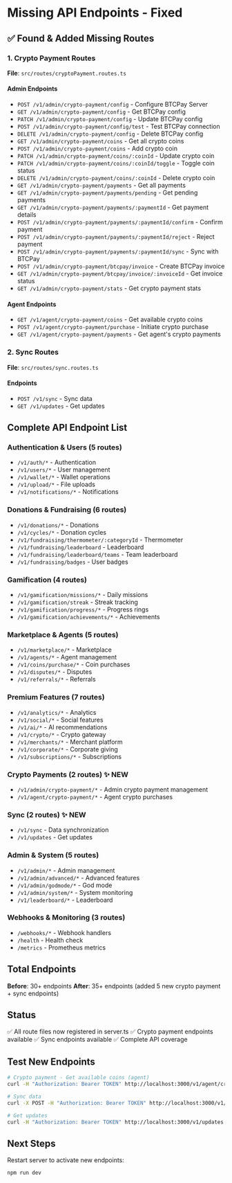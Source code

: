 # Missing API Endpoints - Fixed

## ✅ Found & Added Missing Routes

### 1. Crypto Payment Routes
**File**: `src/routes/cryptoPayment.routes.ts`

#### Admin Endpoints
- `POST /v1/admin/crypto-payment/config` - Configure BTCPay Server
- `GET /v1/admin/crypto-payment/config` - Get BTCPay config
- `PATCH /v1/admin/crypto-payment/config` - Update BTCPay config
- `POST /v1/admin/crypto-payment/config/test` - Test BTCPay connection
- `DELETE /v1/admin/crypto-payment/config` - Delete BTCPay config
- `GET /v1/admin/crypto-payment/coins` - Get all crypto coins
- `POST /v1/admin/crypto-payment/coins` - Add crypto coin
- `PATCH /v1/admin/crypto-payment/coins/:coinId` - Update crypto coin
- `PATCH /v1/admin/crypto-payment/coins/:coinId/toggle` - Toggle coin status
- `DELETE /v1/admin/crypto-payment/coins/:coinId` - Delete crypto coin
- `GET /v1/admin/crypto-payment/payments` - Get all payments
- `GET /v1/admin/crypto-payment/payments/pending` - Get pending payments
- `GET /v1/admin/crypto-payment/payments/:paymentId` - Get payment details
- `POST /v1/admin/crypto-payment/payments/:paymentId/confirm` - Confirm payment
- `POST /v1/admin/crypto-payment/payments/:paymentId/reject` - Reject payment
- `POST /v1/admin/crypto-payment/payments/:paymentId/sync` - Sync with BTCPay
- `POST /v1/admin/crypto-payment/btcpay/invoice` - Create BTCPay invoice
- `GET /v1/admin/crypto-payment/btcpay/invoice/:invoiceId` - Get invoice status
- `GET /v1/admin/crypto-payment/stats` - Get crypto payment stats

#### Agent Endpoints
- `GET /v1/agent/crypto-payment/coins` - Get available crypto coins
- `POST /v1/agent/crypto-payment/purchase` - Initiate crypto purchase
- `GET /v1/agent/crypto-payment/payments` - Get agent's crypto payments

### 2. Sync Routes
**File**: `src/routes/sync.routes.ts`

#### Endpoints
- `POST /v1/sync` - Sync data
- `GET /v1/updates` - Get updates

## Complete API Endpoint List

### Authentication & Users (5 routes)
- `/v1/auth/*` - Authentication
- `/v1/users/*` - User management
- `/v1/wallet/*` - Wallet operations
- `/v1/upload/*` - File uploads
- `/v1/notifications/*` - Notifications

### Donations & Fundraising (6 routes)
- `/v1/donations/*` - Donations
- `/v1/cycles/*` - Donation cycles
- `/v1/fundraising/thermometer/:categoryId` - Thermometer
- `/v1/fundraising/leaderboard` - Leaderboard
- `/v1/fundraising/leaderboard/teams` - Team leaderboard
- `/v1/fundraising/badges` - User badges

### Gamification (4 routes)
- `/v1/gamification/missions/*` - Daily missions
- `/v1/gamification/streak` - Streak tracking
- `/v1/gamification/progress/*` - Progress rings
- `/v1/gamification/achievements/*` - Achievements

### Marketplace & Agents (5 routes)
- `/v1/marketplace/*` - Marketplace
- `/v1/agents/*` - Agent management
- `/v1/coins/purchase/*` - Coin purchases
- `/v1/disputes/*` - Disputes
- `/v1/referrals/*` - Referrals

### Premium Features (7 routes)
- `/v1/analytics/*` - Analytics
- `/v1/social/*` - Social features
- `/v1/ai/*` - AI recommendations
- `/v1/crypto/*` - Crypto gateway
- `/v1/merchants/*` - Merchant platform
- `/v1/corporate/*` - Corporate giving
- `/v1/subscriptions/*` - Subscriptions

### Crypto Payments (2 routes) ✨ NEW
- `/v1/admin/crypto-payment/*` - Admin crypto payment management
- `/v1/agent/crypto-payment/*` - Agent crypto purchases

### Sync (2 routes) ✨ NEW
- `/v1/sync` - Data synchronization
- `/v1/updates` - Get updates

### Admin & System (5 routes)
- `/v1/admin/*` - Admin management
- `/v1/admin/advanced/*` - Advanced features
- `/v1/admin/godmode/*` - God mode
- `/v1/admin/system/*` - System monitoring
- `/v1/leaderboard/*` - Leaderboard

### Webhooks & Monitoring (3 routes)
- `/webhooks/*` - Webhook handlers
- `/health` - Health check
- `/metrics` - Prometheus metrics

## Total Endpoints

**Before**: 30+ endpoints
**After**: 35+ endpoints (added 5 new crypto payment + sync endpoints)

## Status

✅ All route files now registered in server.ts
✅ Crypto payment endpoints available
✅ Sync endpoints available
✅ Complete API coverage

## Test New Endpoints

```bash
# Crypto payment - Get available coins (agent)
curl -H "Authorization: Bearer TOKEN" http://localhost:3000/v1/agent/crypto-payment/coins

# Sync data
curl -X POST -H "Authorization: Bearer TOKEN" http://localhost:3000/v1/sync

# Get updates
curl -H "Authorization: Bearer TOKEN" http://localhost:3000/v1/updates
```

## Next Steps

Restart server to activate new endpoints:
```bash
npm run dev
```
